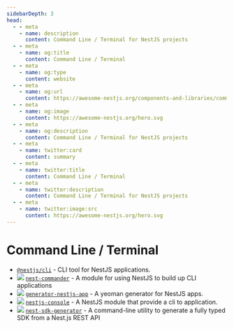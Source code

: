```yaml
---
sidebarDepth: 3
head:
  - - meta
    - name: description
      content: Command Line / Terminal for NestJS projects
  - - meta
    - name: og:title
      content: Command Line / Terminal
  - - meta
    - name: og:type
      content: website
  - - meta
    - name: og:url
      content: https://awesome-nestjs.org/components-and-libraries/command-line-terminal.html
  - - meta
    - name: og:image
      content: https://awesome-nestjs.org/hero.svg
  - - meta
    - name: og:description
      content: Command Line / Terminal for NestJS projects
  - - meta
    - name: twitter:card
      content: summary
  - - meta
    - name: twitter:title
      content: Command Line / Terminal
  - - meta
    - name: twitter:description
      content: Command Line / Terminal for NestJS projects
  - - meta
    - name: twitter:image:src
      content: https://awesome-nestjs.org/hero.svg
---
```


# Command Line / Terminal

- [`@nestjs/cli`](https://github.com/nestjs/nest-cli) - CLI tool for NestJS applications.
- ![](https://img.shields.io/github/stars/jmcdo29/nest-commander.svg?style=flat-square) [`nest-commander`](https://github.com/jmcdo29/nest-commander) - A module for using NestJS to build up CLI applications
- ![](https://img.shields.io/github/stars/ashinzekene/generator-nestjs-app.svg?style=flat-square) [`generator-nestjs-app`](https://github.com/ashinzekene/generator-nestjs-app) - A yeoman generator for NestJS apps.
- ![](https://img.shields.io/github/stars/Pop-Code/nestjs-console.svg?style=flat-square) [`nestjs-console`](https://github.com/Pop-Code/nestjs-console) - A NestJS module that provide a cli to application.
- ![](https://img.shields.io/github/stars/LoneStone/nest-sdk-generator.svg?style=flat-square) [`nest-sdk-generator`](https://github.com/lonestone/nest-sdk-generator) - A command-line utility to generate a fully typed SDK from a Nest.js REST API
